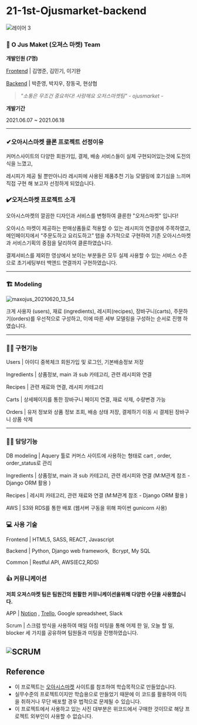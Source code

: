 # 21-1st-Ojusmarket-backend
![레이어 3](https://user-images.githubusercontent.com/78678551/122677514-92942900-d21d-11eb-8ddb-d94491a41c57.png)

### 🌽 O Jus Maket (오져스 마켓) **Team**

**개발인원 (7명)**

[Frontend](https://github.com/wecode-bootcamp-korea/21-1st-Ojusmarket-frontend) |  김명준, 김민기, 이기완

[Backend](https://github.com/wecode-bootcamp-korea/21-1st-Ojusmarket-backend) | 박준영, 박지우, 장동국, 현상협

> *"소통은 무조건 중요하다! 사랑해요 오저스마켓팀" - ojusmarket -*
> 

**개발기간**

2021.06.07 ~ 2021.06.18

---

### ✔오아시스마켓 클론 프로젝트 선정이유

커머스사이트의 다양한 회원가입, 결제, 배송 서비스들이 실제 구현되어있는것에 도전의식을 느꼈고, 

레시피가 제공 될 뿐만아니라 레시피에 사용된 제품추천 기능 모델링에 호기심을 느끼며 직접 구현 해 보고자 선정하게 되었습니다.

### ✔️오저스마켓 프로젝트 소개

오아시스마켓의 깔끔한 디자인과 서비스를 변형하여 클론한 "오저스마켓" 입니다!

오아시스 마켓이 제공하는 판매상품들로 적용할 수 있는 레시피의 연결성에 주목하였고, 메인페이지에서 “주문도하고 요리도하고” 탭을 추가적으로 구현하여 기존 오아시스마켓과 서비스기획의 중점을 달리하여 클론하였습니다.

결제서비스를 제외한 영상에서 보이는 부분들은 모두 실제 사용할 수 있는 서비스 수준으로 초기세팅부터 백앤드 연결까지 구현하였습니다.

---

### 🏗 Modeling

![maxojus_20210620_13_54](https://user-images.githubusercontent.com/78678551/122676732-3d0a4d00-d21a-11eb-9e14-6e251319ece6.png)

크게 사용자 (users), 재료 (ingredients), 레시피(recipes), 장바구니(carts), 주문하기(orders)를 우선적으로 구성하고, 이에 따른 세부 모델링을 구성하는 순서로 진행 하였습니다.



---

### 🧑‍💻 구현기능

Users | 아이디 중복체크 회원가입 및 로그인, 기본배송정보 저장

Ingredients | 상품정보, main 과 sub 카테고리, 관련 레시피와 연결

Recipes | 관련 재료와 연결, 레시피 카테고리

Carts | 상세페이지를 통한 장바구니 페이지 연결, 재료 삭제, 수량변경 가능

Orders | 유저 정보와 상품 정보 조회, 배송 상태 저장, 결제하기 이동 시 결제된 장바구니 상품 삭제  

---


### 🧑‍💻 담당기능

DB modeling | Aquery 툴로 커머스 사이트에 사용하는 형태로 cart , order, order_status로 관리 

Ingredients | 상품정보, main 과 sub 카테고리, 관련 레시피와 연결 (M:M관계 참조 - Django ORM 활용 )

Recipes |  레시피 카테고리, 관련 재료와 연결 (M:M관계 참조 - Django ORM 활용 )

AWS | S3와 RDS를 통한 배포 (웹서버 구동을 위해 파이썬 gunicorn 사용) 



### 💻 사용 기술

Frontend | HTML5, SASS, REACT, Javascript

Backend |  Python, Django web framework,  Bcrypt, My SQL

Common | Restful API, AWS(EC2,RDS)

### 👍 커뮤니케이션

**저희 오져스마켓 팀은 팀원간의 원활한 커뮤니케이션을위해 다양한 수단을 사용했습니다.**

APP | [Notion](https://www.notion.so/163f5d1be77f4dd7a33ec0377c2f0a6a) , [Trello](https://trello.com/b/S8Bjq4QR/ojusmarket), Google spreadsheet, Slack

Scrum | 스크럼 방식을 사용하여 매일 아침 미팅을 통해 어제 한 일, 오늘 할 일, blocker 세 가지를 공유하며 팀원들과 미팅을 진행하였습니다.

![SCRUM](https://user-images.githubusercontent.com/78678551/122676713-282db980-d21a-11eb-9105-ea9fb73a2fb8.png)
---

## **Reference**

- 이 프로젝트는 [오아시스마켓](https://www.oasis.co.kr/main) 사이트를 참조하여 학습목적으로 만들었습니다.
- 실무수준의 프로젝트이지만 학습용으로 만들었기 때문에 이 코드를 활용하여 이득을 취하거나 무단 배포할 경우 법적으로 문제될 수 있습니다.
- 이 프로젝트에서 사용하고 있는 사진 대부분은 위코드에서 구매한 것이므로 해당 프로젝트 외부인이 사용할 수 없습니다.
